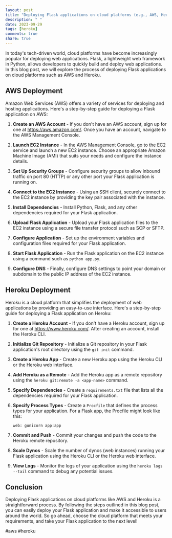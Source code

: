 ```yaml
---
layout: post
title: "Deploying Flask applications on cloud platforms (e.g., AWS, Heroku)"
description: " "
date: 2023-09-29
tags: [heroku]
comments: true
share: true
---
```


In today's tech-driven world, cloud platforms have become increasingly popular for deploying web applications. Flask, a lightweight web framework in Python, allows developers to quickly build and deploy web applications. In this blog post, we will explore the process of deploying Flask applications on cloud platforms such as AWS and Heroku.

## AWS Deployment

Amazon Web Services (AWS) offers a variety of services for deploying and hosting applications. Here's a step-by-step guide for deploying a Flask application on AWS:

1. **Create an AWS Account** - If you don't have an AWS account, sign up for one at https://aws.amazon.com/. Once you have an account, navigate to the AWS Management Console.

2. **Launch EC2 Instance** - In the AWS Management Console, go to the EC2 service and launch a new EC2 instance. Choose an appropriate Amazon Machine Image (AMI) that suits your needs and configure the instance details.

3. **Set Up Security Groups** - Configure security groups to allow inbound traffic on port 80 (HTTP) or any other port your Flask application is running on.

4. **Connect to the EC2 Instance** - Using an SSH client, securely connect to the EC2 instance by providing the key pair associated with the instance.

5. **Install Dependencies** - Install Python, Flask, and any other dependencies required for your Flask application.

6. **Upload Flask Application** - Upload your Flask application files to the EC2 instance using a secure file transfer protocol such as SCP or SFTP.

7. **Configure Application** - Set up the environment variables and configuration files required for your Flask application.

8. **Start Flask Application** - Run the Flask application on the EC2 instance using a command such as `python app.py`.

9. **Configure DNS** - Finally, configure DNS settings to point your domain or subdomain to the public IP address of the EC2 instance.

## Heroku Deployment

Heroku is a cloud platform that simplifies the deployment of web applications by providing an easy-to-use interface. Here's a step-by-step guide for deploying a Flask application on Heroku:

1. **Create a Heroku Account** - If you don't have a Heroku account, sign up for one at https://www.heroku.com/. After creating an account, install the Heroku CLI.

2. **Initialize Git Repository** - Initialize a Git repository in your Flask application's root directory using the `git init` command.

3. **Create a Heroku App** - Create a new Heroku app using the Heroku CLI or the Heroku web interface.

4. **Add Heroku as a Remote** - Add the Heroku app as a remote repository using the `heroku git:remote -a <app-name>` command.

5. **Specify Dependencies** - Create a `requirements.txt` file that lists all the dependencies required for your Flask application.

6. **Specify Process Types** - Create a `Procfile` that defines the process types for your application. For a Flask app, the Procfile might look like this:
   ```
   web: gunicorn app:app
   ```

7. **Commit and Push** - Commit your changes and push the code to the Heroku remote repository.

8. **Scale Dynos** - Scale the number of dynos (web instances) running your Flask application using the Heroku CLI or the Heroku web interface.

9. **View Logs** - Monitor the logs of your application using the `heroku logs --tail` command to debug any potential issues.

## Conclusion

Deploying Flask applications on cloud platforms like AWS and Heroku is a straightforward process. By following the steps outlined in this blog post, you can easily deploy your Flask application and make it accessible to users around the world. So go ahead, choose the cloud platform that meets your requirements, and take your Flask application to the next level!

#aws #heroku